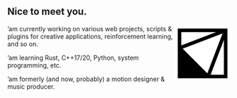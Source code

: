 ## Nice to meet you.

<a href="https://megakite.icu"><img align="right" width="128" src="favicon.svg" /></a>

’am currently working on various web projects, scripts & plugins for creative applications, reinforcement learning, and so on. 

’am learning Rust, C++17/20, Python, system programming, etc.

’am formerly (and now, probably) a motion designer & music producer.
